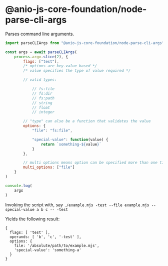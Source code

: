 # @anio-js-core-foundation/node-parse-cli-args

Parses command line arguments.

```js
import parseCLIArgs from "@anio-js-core-foundation/node-parse-cli-args"

const args = await parseCLIArgs(
	process.argv.slice(2), {
		flags: ["test"],
		/* options are key-value based */
		/* value specifies the type of value required */

		// valid types:

			// fs:file
			// fs:dir
			// fs:path
			// string
			// float
			// integer

		// "type" can also be a function that validates the value
		options: {
			"file": "fs:file",

			"special-value": function(value) {
				return `something-${value}`
			}
		},

		// multi options means option can be specified more than one time
		multi_options: ["file"]
	}
)

console.log(
	args
)
```

Invoking the script with, say `./example.mjs -test --file example.mjs --special-value a b c -- -test`

Yields the following result:

```
{
  flags: [ 'test' ],
  operands: [ 'b', 'c', '-test' ],
  options: {
    file: '/absolute/path/to/example.mjs',
    'special-value': 'something-a'
  }
}
```
